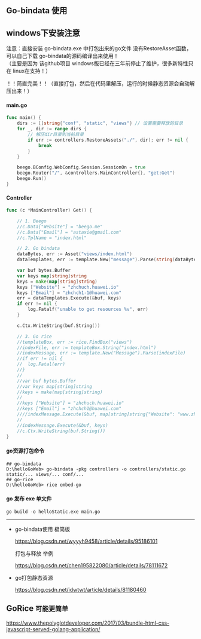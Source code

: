 ## Go-bindata 使用

## windows下安装注意

注意：直接安装 go-bindata.exe 中打包出来的go文件 没有RestoreAsset函数，可以自己下载 go-bindata的源码编译出来使用！
<br>（主要是因为 该github项目 windows版已经在三年前停止了维护，很多新特性只在 linux在支持！）



！！简直完美！！（直接打包，然后在代码里解压，运行的时候静态资源会自动解压出来！）

#### main.go
```go
func main() {
	dirs := []string{"conf", "static", "views"} // 设置需要释放的目录
	for _, dir := range dirs {
		// 解压dir目录到当前目录
		if err := controllers.RestoreAssets("./", dir); err != nil {
			break
		}
	}

	beego.BConfig.WebConfig.Session.SessionOn = true
	beego.Router("/", &controllers.MainController{}, "get:Get")
	beego.Run()
}
```

#### Controller
```go
func (c *MainController) Get() {

	// 1. Beego
	//c.Data["Website"] = "beego.me"
	//c.Data["Email"] = "astaxie@gmail.com"
	//c.TplName = "index.html"

	// 2. Go bindata
	dataBytes, err := Asset("views/index.html")
	dataTemplates, err := template.New("message").Parse(string(dataBytes))

	var buf bytes.Buffer
	var keys map[string]string
	keys = make(map[string]string)
	keys ["Website"] = "zhchuch.huawei.io"
	keys ["Email"] = "zhchch1-1@huawei.com"
	err = dataTemplates.Execute(&buf, keys)
	if err != nil {
		log.Fatalf("unable to get resources %v", err)
	}

	c.Ctx.WriteString(buf.String())

	// 3. Go rice
	//templateBox, err := rice.FindBox("views")
	//indexFile, err := templateBox.String("index.html")
	//indexMessage, err := template.New("Message").Parse(indexFile)
	//if err != nil {
	//	log.Fatal(err)
	//}
	//
	//var buf bytes.Buffer
	//var keys map[string]string
	//keys = make(map[string]string)
	//
	//keys ["Website"] = "zhchuch.huawei.io"
	//keys ["Email"] = "zhchch1@huawei.com"
	////indexMessage.Execute(&buf, map[string]string{"Website": "www.zhchuch.huawei"})
	//
	//indexMessage.Execute(&buf, keys)
	//c.Ctx.WriteString(buf.String())
}
```

#### go资源打包命令
```shell
## go-bindata
D:\helloGoWeb> go-bindata -pkg controllers -o controllers/static.go static/... views/... conf/...
## go-rice
D:\helloGoWeb> rice embed-go
```

#### go 发布 exe 单文件
```shell
go build -o helloStatic.exe main.go
```

----------------


* go-bindata使用 极简版

  https://blog.csdn.net/wyyyh9458/article/details/95186101

  打包与释放 举例

  https://blog.csdn.net/chen195822080/article/details/78111672

* go打包静态资源

  https://blog.csdn.net/idwtwt/article/details/81180460



## GoRice <small>可能更简单</small>

https://www.thepolyglotdeveloper.com/2017/03/bundle-html-css-javascript-served-golang-application/
